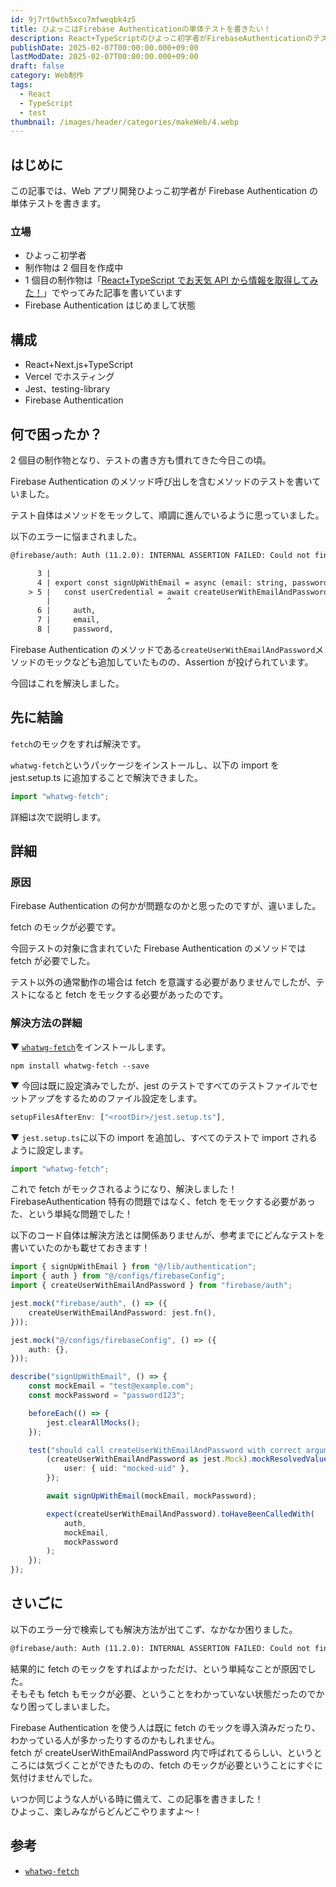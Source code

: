 ```yaml
---
id: 9j7rt6wth5xco7mfweqbk4z5
title: ひよっこはFirebase Authenticationの単体テストを書きたい！
description: React+TypeScriptのひよっこ初学者がFirebaseAuthenticationのテストで躓いたエラーを紹介します。
publishDate: 2025-02-07T00:00:00.000+09:00
lastModDate: 2025-02-07T00:00:00.000+09:00
draft: false
category: Web制作
tags:
  - React
  - TypeScript
  - test
thumbnail: /images/header/categories/makeWeb/4.webp
---
```


## はじめに

この記事では、Web アプリ開発ひよっこ初学者が Firebase Authentication の単体テストを書きます。

### 立場

-   ひよっこ初学者
-   制作物は 2 個目を作成中
-   1 個目の制作物は「[React+TypeScript でお天気 API から情報を取得してみた！](/categories/makeWeb/4/)」でやってみた記事を書いています
-   Firebase Authentication はじめまして状態

## 構成

-   React+Next.js+TypeScript
-   Vercel でホスティング
-   Jest、testing-library
-   Firebase Authentication

## 何で困ったか？

2 個目の制作物となり、テストの書き方も慣れてきた今日この頃。

Firebase Authentication のメソッド呼び出しを含むメソッドのテストを書いていました。

テスト自体はメソッドをモックして、順調に進んでいるように思っていました。

以下のエラーに悩まされました。

```txt
@firebase/auth: Auth (11.2.0): INTERNAL ASSERTION FAILED: Could not find fetch implementation, make sure you call FetchProvider.initialize() with an appropriate polyfill

      3 |
      4 | export const signUpWithEmail = async (email: string, password: string) => {
    > 5 |   const userCredential = await createUserWithEmailAndPassword(
        |                          ^
      6 |     auth,
      7 |     email,
      8 |     password,
```

Firebase Authentication のメソッドである`createUserWithEmailAndPassword`メソッドのモックなども追加していたものの、Assertion が投げられています。

今回はこれを解決しました。

## 先に結論

`fetch`のモックをすれば解決です。

`whatwg-fetch`というパッケージをインストールし、以下の import を jest.setup.ts に追加することで解決できました。

```ts
import "whatwg-fetch";
```

詳細は次で説明します。

## 詳細

### 原因

Firebase Authentication の何かが問題なのかと思ったのですが、違いました。

fetch のモックが必要です。

今回テストの対象に含まれていた Firebase Authentication のメソッドでは fetch が必要でした。

テスト以外の通常動作の場合は fetch を意識する必要がありませんでしたが、テストになると fetch をモックする必要があったのです。

### 解決方法の詳細

▼ [`whatwg-fetch`](https://www.npmjs.com/package/whatwg-fetch)をインストールします。

```
npm install whatwg-fetch --save
```

▼ 今回は既に設定済みでしたが、jest のテストですべてのテストファイルでセットアップをするためのファイル設定をします。

```ts
setupFilesAfterEnv: ["<rootDir>/jest.setup.ts"],
```

▼ `jest.setup.ts`に以下の import を追加し、すべてのテストで import されるように設定します。

```ts
import "whatwg-fetch";
```

これで fetch がモックされるようになり、解決しました！  
FirebaseAuthentication 特有の問題ではなく、fetch をモックする必要があった、という単純な問題でした！

<TextBlock blockType="info">
以下のコード自体は解決方法とは関係ありませんが、参考までにどんなテストを書いていたのかも載せておきます！
</TextBlock>

```ts
import { signUpWithEmail } from "@/lib/authentication";
import { auth } from "@/configs/firebaseConfig";
import { createUserWithEmailAndPassword } from "firebase/auth";

jest.mock("firebase/auth", () => ({
    createUserWithEmailAndPassword: jest.fn(),
}));

jest.mock("@/configs/firebaseConfig", () => ({
    auth: {},
}));

describe("signUpWithEmail", () => {
    const mockEmail = "test@example.com";
    const mockPassword = "password123";

    beforeEach(() => {
        jest.clearAllMocks();
    });

    test("should call createUserWithEmailAndPassword with correct arguments", async () => {
        (createUserWithEmailAndPassword as jest.Mock).mockResolvedValue({
            user: { uid: "mocked-uid" },
        });

        await signUpWithEmail(mockEmail, mockPassword);

        expect(createUserWithEmailAndPassword).toHaveBeenCalledWith(
            auth,
            mockEmail,
            mockPassword
        );
    });
});
```

## さいごに

以下のエラー分で検索しても解決方法が出てこず、なかなか困りました。

```txt
@firebase/auth: Auth (11.2.0): INTERNAL ASSERTION FAILED: Could not find fetch implementation, make sure you call FetchProvider.initialize() with an appropriate polyfill
```

結果的に fetch のモックをすればよかっただけ、という単純なことが原因でした。  
そもそも fetch もモックが必要、ということをわかっていない状態だったのでかなり困ってしまいました。

Firebase Authentication を使う人は既に fetch のモックを導入済みだったり、わかっている人が多かったりするのかもしれません。  
fetch が createUserWithEmailAndPassword 内で呼ばれてるらしい、というところには気づくことができたものの、fetch のモックが必要ということにすぐに気付けませんでした。

いつか同じような人がいる時に備えて、この記事を書きました！  
ひよっこ、楽しみながらどんどこやりますよ～！

## 参考

-   [`whatwg-fetch`](https://www.npmjs.com/package/whatwg-fetch)


